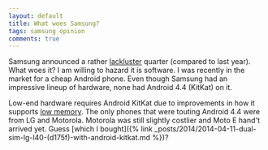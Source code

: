 ```yaml
---
layout: default
title: What woes Samsung?
tags: samsung opinion
comments: true
---
```


Samsung announced a rather [lackluster](http://techcrunch.com/2014/07/17/sad-sung/) quarter (compared to last year). What woes it? I am willing to hazard it is software. I was recently in the market for a cheap Android phone. Even though Samsung had an impressive lineup of hardware, none had Android 4.4 (KitKat) on it.

Low-end hardware requires Android KitKat due to improvements in how it supports [low memory](https://source.android.com/devices/tech/config/low-ram). The only phones that were touting Android 4.4 were from LG and Motorola. Motorola was still slightly costlier and Moto E hand't arrived yet. Guess [which I bought]({% link _posts/2014/2014-04-11-dual-sim-lg-l40-(d175f)-with-android-kitkat.md %})?
